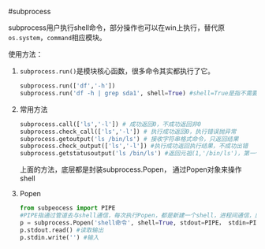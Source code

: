 #subprocess

subprocess用户执行shell命令，部分操作也可以在win上执行，替代原`os.system`，`command`相应模块。

使用方法：

1. `subprocess.run()`是模块核心函数，很多命令其实都执行了它。

    ```python
    subprocess.run(['df','-h'])
    subprocess.run('df -h | grep sda1', shell=True) #shell=True是指不需要Python解析，直接把字符串给shell
    ```
2. 常用方法

    ```python
    subprocess.call(['ls','-l']) # 成功返回0，不成功返回非0
    subprocess.check_call(['ls','-l']) # 执行成功返回0，执行错误抛异常
    subprocess.getoutput('ls /bin/ls') # 接收字符串格式命令，只返回结果
    subprocess.check_output(['ls','-l']) #执行成功返回执行结果，不成功出错
    subprocess.getstatusoutput('ls /bin/ls') #返回元祖(1,'/bin/ls')，第一个状态，第二个结果
    ```
    上面的方法，底层都是封装subprocess.Popen， 通过Popen对象来操作shell
3. Popen

    ```python
    from subpeocess import PIPE
    #PIPE指通过管道去与shell通信，每次执行Popen，都是新建一个shell，进程间通信，应用PIPE
    p = subprocess.Popen('shell命令', shell=True, stdout=PIPE， stdin=PIPE, stderr=PIPE)
    p.stdout.read() #读取输出
    p.stdin.write('') #输入
    ```
